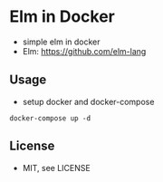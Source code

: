 # Elm in Docker

* simple elm in docker
* Elm: https://github.com/elm-lang

## Usage
* setup docker and docker-compose
```
docker-compose up -d
```

## License
* MIT, see LICENSE
